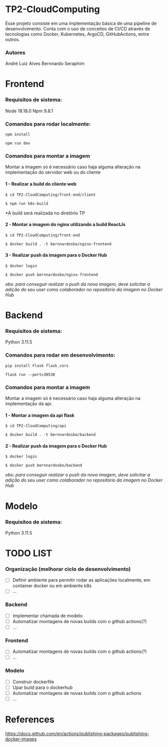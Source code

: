 # TP2-CloudComputing

Esse projeto consiste em uma implementação básica de uma pipeline de desenvolvimento. Conta com o uso de conceitos de CI/CD através de tecnologias como Docker, Kubernetes, ArgoCD, GitHubActions, entre outros.

### Autores
André Luiz Alves
Bernnardo Seraphim

# Frontend

### Requisitos de sistema:
Node 18.18.0
Npm 9.8.1

### Comandos para rodar localmente:

`npm install`

`npm run dev`

### Comandos para montar a imagem
Montar a imagem só é necessário caso haja alguma alteração na implementação do servidor web ou do cliente

#### 1 - Realizar a build do cliente web

`$ cd TP2-CloudComputing/front-end/client`


`$ npm run k8s-build`

*A build será realizada no diretório TP

#### 2 - Montar a imagem do nginx utilizando a build ReactJs

`$ cd TP2-CloudComputing/front-end`

`$ docker build . -t bernnardosbo/nginx-frontend`

#### 3 - Realizar push da imagem para o Docker Hub

`$ docker login`

`$ docker push bernnardosbo/nginx-frontend`

*obs: para conseguir realizar o push da nova imagem, deve solicitar a adição do seu user como colaborador no repositório da imagem no Docker Hub*

# Backend

### Requisitos de sistema:
Python 3.11.5

### Comandos para rodar em desenvolvimento:

`pip install Flask flask_cors`

`flask run --port=30530`

### Comandos para montar a imagem
Montar a imagem só é necessário caso haja alguma alteração na implementação da api.

#### 1 - Montar a imagem da api flask

`$ cd TP2-CloudComputing/api`

`$ docker build . -t bernnardosbo/backend`

#### 2 - Realizar push da imagem para o Docker Hub

`$ docker login`

`$ docker push bernnardosbo/backend`

*obs: para conseguir realizar o push da nova imagem, deve solicitar a adição do seu user como colaborador no repositório da imagem no Docker Hub*

# Modelo

### Requisitos de sistema:
Python 3.11.5

# TODO LIST
### Organização (melhorar ciclo de desenvolvimento)
- [ ] Definir ambiente para permitir rodar as aplicações localmente, em container docker ou em ambiente k8s
- [ ] ...

### Backend

- [ ] Implementar chamada de modelo
- [ ] Automatizar montagens de novas builds com o github actions(?)
- [ ] ...

### Frontend
- [ ] Automatizar montagens de novas builds com o github actions(?)
- [ ] ...

### Modelo
- [ ] Construir dockerfile
- [ ] Upar build para o dockerhub
- [ ] Automatizar montagens de novas builds com o github actions
- [ ] ...

# References
https://docs.github.com/en/actions/publishing-packages/publishing-docker-images
